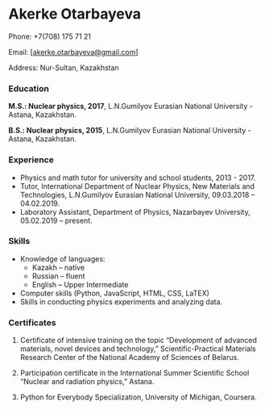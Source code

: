# Akerke Otarbayeva

Phone: +7(708) 175 71 21 

Email: [akerke.otarbayeva@gmail.com]

Address: Nur-Sultan, Kazakhstan

### Education 
**M.S.:  Nuclear physics, 2017**, 
L.N.Gumilyov Eurasian National University - Astana, Kazakhstan. 

**B.S.:  Nuclear physics, 2015**,
L.N.Gumilyov Eurasian National University - Astana, Kazakhstan. 

### Experience
- Physics and math tutor for university and school students, 2013 - 2017. 
- Tutor, International Department of Nuclear Physics, New Materials and Technologies, L.N.Gumilyov Eurasian National University, 09.03.2018 – 04.02.2019. 
- Laboratory Assistant, Department of Physics, Nazarbayev University, 05.02.2019 – present. 

### Skills 
- Knowledge of languages:  
  - Kazakh – native 
  - Russian – fluent 
  - English – Upper Intermediate
- Computer skills (Python, JavaScript, HTML, CSS, LaTEX)
- Skills in conducting physics experiments and analyzing data.

### Certificates
1. Certificate of intensive training on the topic “Development of advanced materials, novel devices and technology,” Scientific-Practical Materials Research Center of the National Academy of Sciences of Belarus.

2. Participation certificate in the International Summer Scientific School “Nuclear and radiation physics,” Astana.

3. Python for Everybody Specialization, University of Michigan, Coursera.
